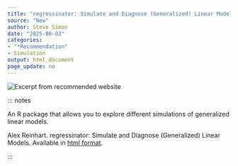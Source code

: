 ```yaml
---
title: "regressinator: Simulate and Diagnose (Generalized) Linear Models"
source: "New"
author: Steve Simon
date: "2025-08-03"
categories:
- "*Recommendation"
- Simulation
output: html_document
page_update: no
---
```


![](http://www.pmean.com/new-images/25/regressinator-01.png "Excerpt from recommended website")

::: notes

An R package that allows you to explore different simulations of generalized linear models.

Alex Reinhart. regressinator: Simulate and Diagnose (Generalized) Linear Models. Available in [html format][ref-reinhart-nodate].

[ref-reinhart-nodate]: https://cran.r-project.org/web/packages/regressinator/index.html

:::
